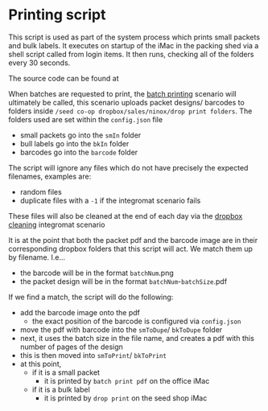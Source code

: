# Printing script

This script is used as part of the system process which prints small packets and bulk labels. It executes on startup of the iMac in the packing shed via a shell script called from login items. It then runs, checking all of the folders every 30 seconds.

The source code can be found at

When batches are requested to print, the [batch printing](../../integromatScenarios/batchPrintingBarcode.md) scenario will ultimately be called, this scenario uploads packet designs/ barcodes to folders inside `/seed co-op dropbox/sales/ninox/drop print folders`. The folders used are set within the `config.json` file

- small packets go into the `smIn` folder
- bull labels go into the `bkIn` folder
- barcodes go into the `barcode` folder

The script will ignore any files which do not have precisely the expected filenames, examples are:

- random files
- duplicate files with a `-1` if the integromat scenario fails

These files will also be cleaned at the end of each day via the [dropbox cleaning](../../integromatScenarios/clearDropboxFolders.md) integromat scenario

It is at the point that both the packet pdf and the barcode image are in their corresponding dropbox folders that this script will act. We match them up by filename. I.e...

- the barcode will be in the format `batchNum`.png
- the packet design will be in the format `batchNum`-`batchSize`.pdf

If we find a match, the script will do the following:

- add the barcode image onto the pdf
  - the exact position of the barcode is configured via `config.json`
- move the pdf with barcode into the `smToDupe`/ `bkToDupe` folder
- next, it uses the batch size in the file name, and creates a pdf with this number of pages of the design
- this is then moved into `smToPrint`/ `bkToPrint`
- at this point,
  - if it is a small packet
    - it is printed by `batch print pdf` on the office iMac
  - if it is a bulk label
    - it is printed by `drop print` on the seed shop iMac
